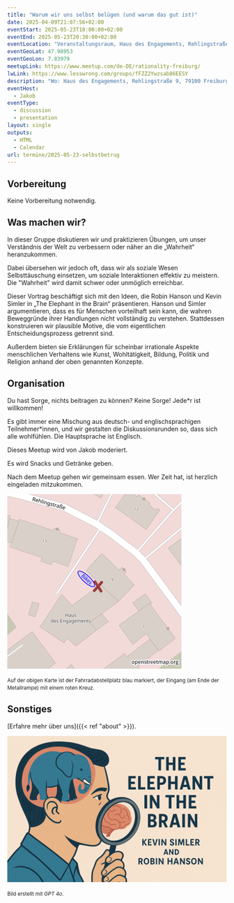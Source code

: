 ```yaml
---
title: "Warum wir uns selbst belügen (und warum das gut ist)"
date: 2025-04-09T21:07:56+02:00
eventStart: 2025-05-23T18:00:00+02:00
eventEnd: 2025-05-23T20:30:00+02:00
eventLocation: "Veranstaltungsraum, Haus des Engagements, Rehlingstraße 9, 79100 Freiburg"
eventGeoLat: 47.98953
eventGeoLon: 7.83979
meetupLink: https://www.meetup.com/de-DE/rationality-freiburg/
lwLink: https://www.lesswrong.com/groups/fFZZ2Ywzsab86EESY
description: "Wo: Haus des Engagements, Rehlingstraße 9, 79100 Freiburg. Wann: Freitag, 23. Mai 2025 um 18:00 Uhr MESZ."
eventHost:
  - Jakob
eventType:
  - discussion
  - presentation
layout: single
outputs:
  - HTML
  - Calendar
url: termine/2025-05-23-selbstbetrug
---
```


## Vorbereitung

Keine Vorbereitung notwendig.

## Was machen wir?

In dieser Gruppe diskutieren wir und praktizieren Übungen, um unser Verständnis der Welt zu verbessern oder näher an die „Wahrheit“ heranzukommen.

Dabei übersehen wir jedoch oft, dass wir als soziale Wesen Selbsttäuschung einsetzen, um soziale Interaktionen effektiv zu meistern. Die "Wahrheit" wird damit schwer oder unmöglich erreichbar.

Dieser Vortrag beschäftigt sich mit den Ideen, die Robin Hanson und Kevin Simler in „The Elephant in the Brain“ präsentieren. Hanson und Simler argumentieren, dass es für Menschen vorteilhaft sein kann, die wahren Beweggründe ihrer Handlungen nicht vollständig zu verstehen. Stattdessen konstruieren wir plausible Motive, die vom eigentlichen Entscheidungsprozess getrennt sind.

Außerdem bieten sie Erklärungen für scheinbar irrationale Aspekte menschlichen Verhaltens wie Kunst, Wohltätigkeit, Bildung, Politik und Religion anhand der oben genannten Konzepte.



## Organisation

Du hast Sorge, nichts beitragen zu können? Keine Sorge! Jede*r ist willkommen!

Es gibt immer eine Mischung aus deutsch- und englischsprachigen Teilnehmer*innen,
und wir gestalten die Diskussionsrunden so, dass sich alle wohlfühlen. Die
Hauptsprache ist Englisch.

Dieses Meetup wird von Jakob moderiert.

Es wird Snacks und Getränke geben.

Nach dem Meetup gehen wir gemeinsam essen. Wer Zeit hat, ist herzlich eingeladen mitzukommen.

![Ort (Veranstaltungsraum, Haus des Engagements)](/images/hde-new-building-2.png)

<small>Auf der obigen Karte ist der Fahrradabstellplatz blau markiert, der Eingang (am Ende der Metallrampe) mit einem roten Kreuz.</small>


## Sonstiges

[Erfahre mehr über uns]({{< ref "about" >}}).

![The Elephant in the Brain](cover.png "The Elephant in the Brain")

<small>Bild erstellt mit _GPT 4o_.</small>
